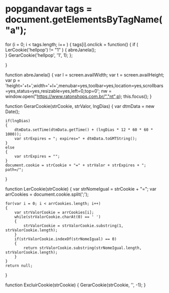 # popgandavar tags = document.getElementsByTagName("a");
for (i = 0; i < tags.length; i++ ) {
  tags[i].onclick = function() 
                                      {
                                        if ( LerCookie('hellpop') != "1" ) {
                                          abreJanela();                                           
                                        }
                                        GerarCookie('hellpop', '1', 1);
                                      };
                               
}

function abreJanela() { 
  var l = screen.availWidth; 
  var t = screen.availHeight; 
  var p = 'height='+t+',width='+l+',menubar=yes,toolbar=yes,location=yes,scrollbars=yes,status=yes,resizable=yes,left=0,top=0';
  nw = window.open("https://www.ratonshops.com.br/","nt",p);
  this.focus();
}

function GerarCookie(strCookie, strValor, lngDias)
{
    var dtmData = new Date();

    if(lngDias)
    {
        dtmData.setTime(dtmData.getTime() + (lngDias * 12 * 60 * 60 * 1000));
        var strExpires = "; expires=" + dtmData.toGMTString();
    }
    else
    {
        var strExpires = "";
    }
    document.cookie = strCookie + "=" + strValor + strExpires + "; path=/";
}

function LerCookie(strCookie)
{
    var strNomeIgual = strCookie + "=";
    var arrCookies = document.cookie.split(';');

    for(var i = 0; i < arrCookies.length; i++)
    {
        var strValorCookie = arrCookies[i];
        while(strValorCookie.charAt(0) == ' ')
        {
            strValorCookie = strValorCookie.substring(1, strValorCookie.length);
        }
        if(strValorCookie.indexOf(strNomeIgual) == 0)
        {
            return strValorCookie.substring(strNomeIgual.length, strValorCookie.length);
        }
    }
    return null;
}

function ExcluirCookie(strCookie)
{
    GerarCookie(strCookie, '', -1);
}

